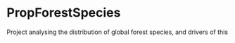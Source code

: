 # PropForestSpecies
Project analysing the distribution of global forest species, and drivers of this
